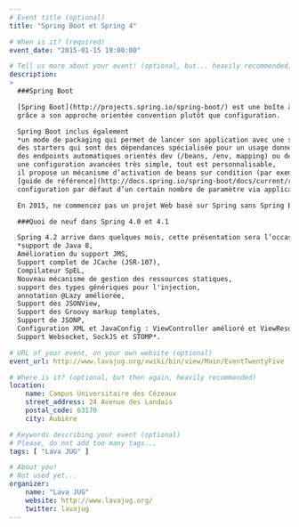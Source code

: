 ```yaml
---
# Event title (optional)
title: "Spring Boot et Spring 4"

# When is it? (required)
event_date: "2015-01-15 19:00:00"

# Tell us more about your event! (optional, but... heavily recommended)
description:
>
  ###Spring Boot

  [Spring Boot](http://projects.spring.io/spring-boot/) est une boîte à outils qui vous permet de développer et déployer vos applications Spring en un temps record, 
  grâce a son approche orientée convention plutôt que configuration.

  Spring Boot inclus également 
  *un mode de packaging qui permet de lancer son application avec une simple commande* `java -jar application.jar`*, 
  des starters qui sont des dépendances spécialisée pour un usage donné, 
  des endpoints automatiques orientés dev (/beans, /env, mapping) ou devops (/health), 
  une configuration avancées très simple, tout est personnalisable, 
  il propose un mécanisme d’activation de beans sur condition (par exemple présence d’une classe dans le classpath) très utile, 
  [guide de référence](http://docs.spring.io/spring-boot/docs/current/reference/htmlsingle/), 
  configuration par défaut d’un certain nombre de paramètre via application.properties ou application.yml*.

  En 2015, ne commencez pas un projet Web basé sur Spring sans Spring Boot, il n’y a **aucune** contre-indication ! Alors venez voir cette présentation.

  ###Quoi de neuf dans Spring 4.0 et 4.1

  Spring 4.2 arrive dans quelques mois, cette présentation sera l’occasion de vous détailler les nouveautés apportées dans les dernières versions. Au menu :
  *support de Java 8, 
  Amélioration du support JMS,
  Support complet de JCache (JSR-107), 
  Compilateur SpEL, 
  Nouveau mécanisme de gestion des ressources statiques, 
  support des types génériques pour l'injection, 
  annotation @Lazy améliorée, 
  Support des JSONView, 
  Support des Groovy markup templates, 
  Support de JSONP, 
  Configuration XML et JavaConfig : ViewController amélioré et ViewResolver, 
  Support Websocket, SockJS et STOMP*.

# URL of your event, on your own website (optional)
event_url: http://www.lavajug.org/xwiki/bin/view/Main/EventTwentyFive

# Where is it? (optional, but then again, heavily recommended)
location:
    name: Campus Universitaire des Cézeaux
    street_address: 24 Avenue des Landais
    postal_code: 63170
    city: Aubière

# Keywords describing your event (optional)
# Please, do not add too many tags...
tags: [ "Lava JUG" ]

# About you!
# Not used yet...
organizer:
    name: "Lava JUG"
    website: http://www.lavajug.org/
    twitter: lavajug
---
```

